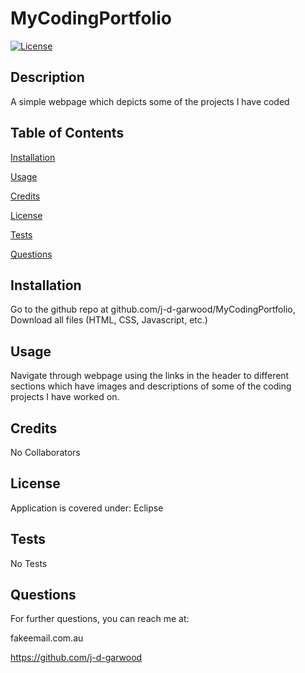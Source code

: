 # MyCodingPortfolio

[![License](https://img.shields.io/badge/License-EPL_1.0-red.svg)](https://opensource.org/licenses/EPL-1.0)

## Description

A simple webpage which depicts some of the projects I have coded

## Table of Contents

[Installation](#installation)

[Usage](#usage)

[Credits](#credits)

[License](#license)

[Tests](#tests)

[Questions](#questions)

## Installation

Go to the github repo at github.com/j-d-garwood/MyCodingPortfolio, Download all files (HTML, CSS, Javascript, etc.)

## Usage

Navigate through webpage using the links in the header to different sections which have images and descriptions of some of the coding projects I have worked on.

## Credits

No Collaborators

## License

Application is covered under: Eclipse

## Tests

No Tests

## Questions
For further questions, you can reach me at: 

fakeemail.com.au

https://github.com/j-d-garwood